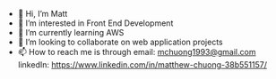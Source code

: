 - 👋 Hi, I’m Matt
- 👀 I’m interested in Front End Development
- 🌱 I’m currently learning AWS
- 💞️ I’m looking to collaborate on web application projects
- 📫 How to reach me is through 
      email: mchuong1993@gmail.com
      linkedIn: https://www.linkedin.com/in/matthew-chuong-38b551157/

<!---
mchuong1/mchuong1 is a ✨ special ✨ repository because its `README.md` (this file) appears on your GitHub profile.
You can click the Preview link to take a look at your changes.
--->

